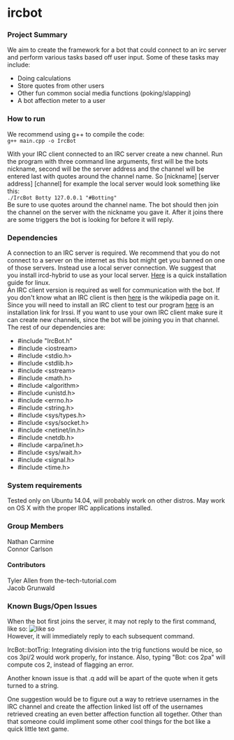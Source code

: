 # ircbot
### Project Summary
We aim to create the framework for a bot that could connect to an irc server and perform various tasks based off user input. Some of these tasks may include:
* Doing calculations
* Store quotes from other users
* Other fun common social media functions (poking/slapping)
* A bot affection meter to a user

### How to run
We recommend using g++ to compile the code:  
`g++ main.cpp -o IrcBot`

With your IRC client connected to an IRC server create a new channel. Run the program with three command line arguments, first will be the bots nickname, second will be the server address and the channel will be entered last with quotes around the channel name. So [nickname] [server address] [channel] for example the local server would look something like this:  
`./IrcBot Botty 127.0.0.1 "#Botting"`  
Be sure to use quotes around the channel name. The bot should then join the channel on the server with the nickname you gave it. After it joins there are some triggers the bot is looking for before it will reply.

### Dependencies
A connection to an IRC server is required. We recommend that you do not connect to a server on the internet as this bot might get you banned on one of those servers. Instead use a local server connection. We suggest that you install ircd-hybrid to use as your local server. [Here](https://github.com/nathancarmine/ircbot/wiki/How-to-install-a-local-server) is a quick installation guide for linux.  
An IRC client version is required as well for communication with the bot. If you don't know what an IRC client is then [here](http://en.wikipedia.org/wiki/Internet_Relay_Chat) is the wikipedia page on it. Since you will need to install an IRC client to test our program [here](https://github.com/nathancarmine/ircbot/wiki/Installing-and-Using-Irssi) is an installation link for Irssi. If you want to use your own IRC client make sure it can create new channels, since the bot will be joining you in that channel.  
The rest of our dependencies are:  
* \#include "IrcBot.h"  
* \#include \<iostream>  
* \#include \<stdio.h>  
* \#include \<stdlib.h>  
* \#include \<sstream>  
* \#include \<math.h>  
* \#include \<algorithm>  
* \#include \<unistd.h>  
* \#include \<errno.h>  
* \#include \<string.h>  
* \#include \<sys/types.h>  
* \#include \<sys/socket.h>  
* \#include \<netinet/in.h>  
* \#include \<netdb.h>  
* \#include \<arpa/inet.h>  
* \#include \<sys/wait.h>  
* \#include \<signal.h>  
* \#include \<time.h>  

### System requirements
Tested only on Ubuntu 14.04, will probably work on other distros. May work on OS X with the proper IRC applications installed. 
### Group Members
Nathan Carmine  
Connor Carlson
#### Contributors
Tyler Allen from the-tech-tutorial.com  
Jacob Grunwald  
### Known Bugs/Open Issues
When the bot first joins the server, it may not reply to the first command, like so: ![like so](http://i.imgur.com/NXMdAqd.png)  
However, it will immediately reply to each subsequent command.

IrcBot::botTrig:
Integrating division into the trig functions would be nice, so cos 3pi/2 would work properly, for instance.
Also, typing "Bot: cos 2pa" will compute cos 2, instead of flagging an error.

Another known issue is that .q add will be apart of the quote when it gets turned to a string.  

One suggestion would be to figure out a way to retrieve usernames in the IRC channel and create the affection linked list off of the usernames retrieved creating an even better affection function all together. Other than that someone could impliment some other cool things for the bot like a quick little text game. 
